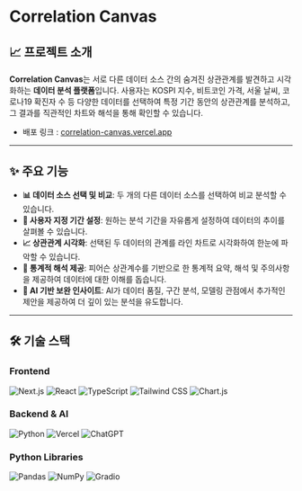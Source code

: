 # Correlation Canvas

## 📈 프로젝트 소개

**Correlation Canvas**는 서로 다른 데이터 소스 간의 숨겨진 상관관계를 발견하고 시각화하는 **데이터 분석 플랫폼**입니다. 사용자는 KOSPI 지수, 비트코인 가격, 서울 날씨, 코로나19 확진자 수 등 다양한 데이터를 선택하여 특정 기간 동안의 상관관계를 분석하고, 그 결과를 직관적인 차트와 해석을 통해 확인할 수 있습니다.

* 배포 링크 : [correlation-canvas.vercel.app](https://correlation-canvas.vercel.app)

---

## ✨ 주요 기능

* **📊 데이터 소스 선택 및 비교**: 두 개의 다른 데이터 소스를 선택하여 비교 분석할 수 있습니다.
* **📅 사용자 지정 기간 설정**: 원하는 분석 기간을 자유롭게 설정하여 데이터의 추이를 살펴볼 수 있습니다.
* **📈 상관관계 시각화**: 선택된 두 데이터의 관계를 라인 차트로 시각화하여 한눈에 파악할 수 있습니다.
* **📝 통계적 해석 제공**: 피어슨 상관계수를 기반으로 한 통계적 요약, 해석 및 주의사항을 제공하여 데이터에 대한 이해를 돕습니다.
* **🧠 AI 기반 보완 인사이트**: AI가 데이터 품질, 구간 분석, 모델링 관점에서 추가적인 제안을 제공하여 더 깊이 있는 분석을 유도합니다.

---

## 🛠️ 기술 스택

### Frontend

![Next.js](https://img.shields.io/badge/Next.js-000000?style=badge&logo=next.js&logoColor=white)
![React](https://img.shields.io/badge/React-61DAFB?style=badge&logo=react&logoColor=black)
![TypeScript](https://img.shields.io/badge/TypeScript-3178C6?style=badge&logo=typescript&logoColor=white)
![Tailwind CSS](https://img.shields.io/badge/Tailwind_CSS-38B2AC?style=badge&logo=tailwind-css&logoColor=white)
![Chart.js](https://img.shields.io/badge/Chart.js-FF6384?style=badge&logo=chart.js&logoColor=white)

### Backend & AI

![Python](https://img.shields.io/badge/Python-3776AB?style=badge&logo=python&logoColor=white)
![Vercel](https://img.shields.io/badge/Vercel-000000?style=badge&logo=vercel&logoColor=white)
![ChatGPT](https://img.shields.io/badge/ChatGPT-74AA9C?style=badge&logo=openai&logoColor=white)

### Python Libraries

![Pandas](https://img.shields.io/badge/Pandas-150458?style=badge&logo=pandas&logoColor=white)
![NumPy](https://img.shields.io/badge/NumPy-013243?style=badge&logo=numpy&logoColor=white)
![Gradio](https://img.shields.io/badge/Gradio-FF7C05?style=badge&logo=gradio&logoColor=white)